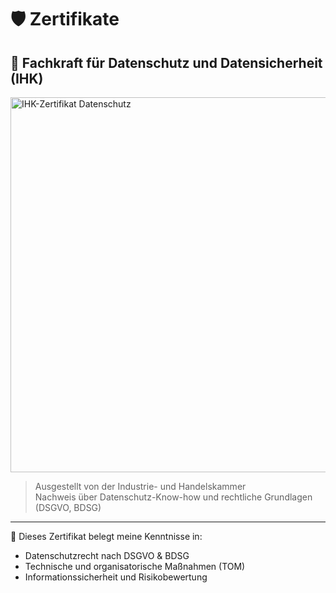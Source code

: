 # 🛡️ Zertifikate

## 📜 Fachkraft für Datenschutz und Datensicherheit (IHK)

<img src="./images/DatenschutzundDatensicherheit(IHK).png" alt="IHK-Zertifikat Datenschutz" width="600"/>

> Ausgestellt von der Industrie- und Handelskammer  
> Nachweis über Datenschutz-Know-how und rechtliche Grundlagen (DSGVO, BDSG)

---

🧠 Dieses Zertifikat belegt meine Kenntnisse in:
- Datenschutzrecht nach DSGVO & BDSG
- Technische und organisatorische Maßnahmen (TOM)
- Informationssicherheit und Risikobewertung
